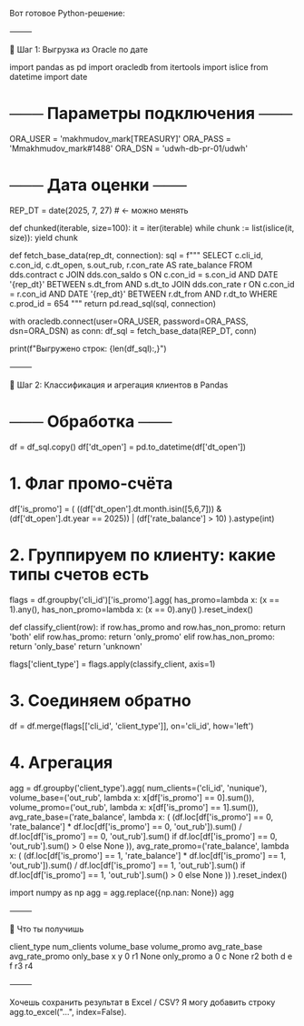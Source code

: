 Вот готовое Python-решение:

⸻

🔹 Шаг 1: Выгрузка из Oracle по дате

import pandas as pd
import oracledb
from itertools import islice
from datetime import date

# ─── Параметры подключения ───
ORA_USER = 'makhmudov_mark[TREASURY]'
ORA_PASS = 'Mmakhmudov_mark#1488'
ORA_DSN  = 'udwh-db-pr-01/udwh'

# ─── Дата оценки ───
REP_DT = date(2025, 7, 27)  # ← можно менять

def chunked(iterable, size=100):
    it = iter(iterable)
    while chunk := list(islice(it, size)):
        yield chunk

def fetch_base_data(rep_dt, connection):
    sql = f"""
        SELECT 
            c.cli_id,
            c.con_id,
            c.dt_open,
            s.out_rub,
            r.con_rate AS rate_balance
        FROM dds.contract c
        JOIN dds.con_saldo s
            ON c.con_id = s.con_id 
           AND DATE '{rep_dt}' BETWEEN s.dt_from AND s.dt_to
        JOIN dds.con_rate r
            ON c.con_id = r.con_id 
           AND DATE '{rep_dt}' BETWEEN r.dt_from AND r.dt_to
        WHERE c.prod_id = 654
    """
    return pd.read_sql(sql, connection)

with oracledb.connect(user=ORA_USER, password=ORA_PASS, dsn=ORA_DSN) as conn:
    df_sql = fetch_base_data(REP_DT, conn)

print(f"Выгружено строк: {len(df_sql):,}")


⸻

🔹 Шаг 2: Классификация и агрегация клиентов в Pandas

# ─── Обработка ───
df = df_sql.copy()
df['dt_open'] = pd.to_datetime(df['dt_open'])

# 1. Флаг промо-счёта
df['is_promo'] = (
    ((df['dt_open'].dt.month.isin([5,6,7])) & (df['dt_open'].dt.year == 2025)) |
    (df['rate_balance'] > 10)
).astype(int)

# 2. Группируем по клиенту: какие типы счетов есть
flags = df.groupby('cli_id')['is_promo'].agg(
    has_promo=lambda x: (x == 1).any(),
    has_non_promo=lambda x: (x == 0).any()
).reset_index()

def classify_client(row):
    if row.has_promo and row.has_non_promo:
        return 'both'
    elif row.has_promo:
        return 'only_promo'
    elif row.has_non_promo:
        return 'only_base'
    return 'unknown'

flags['client_type'] = flags.apply(classify_client, axis=1)

# 3. Соединяем обратно
df = df.merge(flags[['cli_id', 'client_type']], on='cli_id', how='left')

# 4. Агрегация
agg = df.groupby('client_type').agg(
    num_clients=('cli_id', 'nunique'),
    volume_base=('out_rub', lambda x: x[df['is_promo'] == 0].sum()),
    volume_promo=('out_rub', lambda x: x[df['is_promo'] == 1].sum()),
    avg_rate_base=('rate_balance', lambda x: (
        (df.loc[df['is_promo'] == 0, 'rate_balance'] * df.loc[df['is_promo'] == 0, 'out_rub']).sum() /
        df.loc[df['is_promo'] == 0, 'out_rub'].sum()
        if df.loc[df['is_promo'] == 0, 'out_rub'].sum() > 0 else None
    )),
    avg_rate_promo=('rate_balance', lambda x: (
        (df.loc[df['is_promo'] == 1, 'rate_balance'] * df.loc[df['is_promo'] == 1, 'out_rub']).sum() /
        df.loc[df['is_promo'] == 1, 'out_rub'].sum()
        if df.loc[df['is_promo'] == 1, 'out_rub'].sum() > 0 else None
    ))
).reset_index()

import numpy as np
agg = agg.replace({np.nan: None})
agg


⸻

🔹 Что ты получишь

client_type	num_clients	volume_base	volume_promo	avg_rate_base	avg_rate_promo
only_base	x	y	0	r1	None
only_promo	a	0	c	None	r2
both	d	e	f	r3	r4


⸻

Хочешь сохранить результат в Excel / CSV? Я могу добавить строку agg.to_excel("...", index=False).
